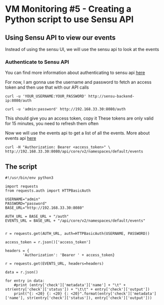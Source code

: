 # VM Monitoring #5 - Creating a Python script to use Sensu API

## Using Sensu API to view our events

Instead of using the sensu UI, we will use the sensu api to look at the events

### Authenticate to Sensu API

You can find more information about authenticating to sensu api [here](https://docs.sensu.io/sensu-go/latest/api/)

For now, I am gonna use the username and password to fetch an access token and then use that with our
API calls

```
curl -u 'YOUR_USERNAME:YOUR_PASSWORD' http://sensu-backend-ip:8080/auth

curl -u 'admin:password' http://192.168.33.30:8080/auth
```

This should give you an access token, copy it
These tokens are only valid for 15 minutes, you need to refresh them often


Now we will use the events api to get a list of all the events. More about events api [here](https://docs.sensu.io/sensu-go/latest/api/events/)
```
curl -H "Authorization: Bearer <access_token>" \
http://192.168.33.30:8080/api/core/v2/namespaces/default/events
```


## The script

```
#!/usr/bin/env python3

import requests
from requests.auth import HTTPBasicAuth

USERNAME="admin"
PASSWORD="password"
BASE_URL="http://192.168.33.30:8080"

AUTH_URL = BASE_URL + "/auth"
EVENTS_URL = BASE_URL + "/api/core/v2/namespaces/default/events"


r = requests.get(AUTH_URL, auth=HTTPBasicAuth(USERNAME, PASSWORD))

access_token = r.json()['access_token']

headers = {
        'Authorization': 'Bearer ' + access_token}

r = requests.get(EVENTS_URL, headers=headers)

data = r.json()

for entry in data:
    #print (entry['check']['metadata']['name'] + "\t" + str(entry['check']['status']) + "\t\t" + entry['check']['output'])
    print("{: <20} {: <20} {: <20}".format(entry['check']['metadata']['name'], str(entry['check']['status']), entry['check']['output']))

```
